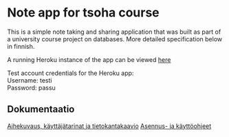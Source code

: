# Note app for tsoha course

This is a simple note taking and sharing application that was built as part of a university course project on databases. More detailed specification below in finnish.

A running Heroku instance of the app can be viewed [here](https://tsoha-noteapp.herokuapp.com/)

Test account credentials for the Heroku app:  
Username: testi  
Password: passu

## Dokumentaatio

[Aihekuvaus, käyttäjätarinat ja tietokantakaavio](docs/userstories.md)
[Asennus- ja käyttöohjeet](docs/instructions.md)